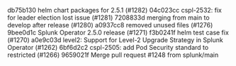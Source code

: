 db75b130 helm chart packages for 2.5.1 (#1282)
04c023cc cspl-2532: fix for leader election lost issue (#1281)
7208833d merging from main to develop after release (#1280)
a0937cc8 removed unused files (#1276)
9bee0d1c Splunk Operator 2.5.0 release (#1271)
f3b0241f helm test case fix (#1270)
a0e9c03d  level2: Support for Level-2 Upgrade Strategy in Splunk Operator  (#1262)
6bf6d2c2 cspl-2505: add Pod Security standard to restricted (#1266)
9659021f Merge pull request #1248 from splunk/main
